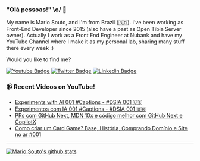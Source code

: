 ### "Olá pessoas!" \o/ 👋

My name is Mario Souto, and I'm from Brazil (🇧🇷). I've been working as Front-End Developer since 2015 (also have a past as Open Tibia Server owner). Actually I work as a Front End Engineer at Nubank and have my YouTube Channel where I make it as my personal lab, sharing many stuff there every week :)

Would you like to find me?

[![Youtube Badge](https://img.shields.io/badge/-Youtube-FF0000?style=flat-square&labelColor=FF0000&logo=youtube&logoColor=white&link=https://youtube.com/c/DevSoutinho)](https://youtube.com/c/DevSoutinho)
[![Twitter Badge](https://img.shields.io/badge/-Twitter-1ca0f1?style=flat-square&labelColor=1ca0f1&logo=twitter&logoColor=white&link=https://twitter.com/omariosouto)](https://twitter.com/omariosouto)
[![Linkedin Badge](https://img.shields.io/badge/-LinkedIn-blue?style=flat-square&logo=Linkedin&logoColor=white&link=https://www.linkedin.com/in/omariosouto)](https://www.linkedin.com/in/omariosouto)

### 📹 Recent Videos on YouTube!

<!-- YOUTUBE:START -->
- [Experiments with AI 001 #Captions - #DSIA 001 🇺🇸](https://www.youtube.com/watch?v=5ksFvu-4IAA)
- [Experimentos com IA 001 #Captions - #DSIA 001 🇧🇷](https://www.youtube.com/watch?v=ZNhiYMSJ6Ao)
- [PRs com GitHub Next, MDN 10x e código melhor com GitHub Next e CopilotX](https://www.youtube.com/watch?v=ht-ctp25kUU)
- [Como criar um Card Game? Base, História, Comprando Domínio e Site no ar #001](https://www.youtube.com/watch?v=OpBCTyNxOIA)
<!-- YOUTUBE:END -->

____


[![Mario Souto's github stats](https://github-readme-stats.vercel.app/api?username=omariosouto&theme=dark&show_icons=true&count_private=true)](https://github.com/omariosouto)
